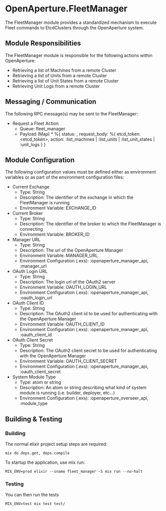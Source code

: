# OpenAperture.FleetManager
 
The FleetManager module provides a standardized mechanism to execute Fleet commands to EtcdClusters through the OpenAperture system.

## Module Responsibilities

The FleetManager module is responsible for the following actions within OpenAperture:

* Retrieving a list of Machines from a remote Cluster
* Retrieving a list of Units from a remote Cluster
* Retrieving a list of Unit States from a remote Cluster
* Retrieving Unit Logs from a remote Cluster

## Messaging / Communication

The following RPC message(s) may be sent to the FleetManager:

* Request a Fleet Action
	* Queue:  fleet_manager
	* Payload (Map)
		* 
      %{
        status: <atom>,
        request_body: %{
          etcd_token: <etcd_token>,
          action: :list_machines | :list_units | :list_unit_states | :unit_logs
        }
      }

## Module Configuration

The following configuration values must be defined either as environment variables or as part of the environment configuration files:

* Current Exchange
	* Type:  String
	* Description:  The identifier of the exchange in which the FleetManager is running
  * Environment Variable:  EXCHANGE_ID
* Current Broker
	* Type:  String
	* Description:  The identifier of the broker to which the FleetManager is connecting
  * Environment Variable:  BROKER_ID
* Manager URL
  * Type: String
  * Description: The url of the OpenAperture Manager
  * Environment Variable:  MANAGER_URL
  * Environment Configuration (.exs): :openaperture_manager_api, :manager_url
* OAuth Login URL
  * Type: String
  * Description: The login url of the OAuth2 server
  * Environment Variable:  OAUTH_LOGIN_URL
  * Environment Configuration (.exs): :openaperture_manager_api, :oauth_login_url
* OAuth Client ID
  * Type: String
  * Description: The OAuth2 client id to be used for authenticating with the OpenAperture Manager
  * Environment Variable:  OAUTH_CLIENT_ID
  * Environment Configuration (.exs): :openaperture_manager_api, :oauth_client_id
* OAuth Client Secret
  * Type: String
  * Description: The OAuth2 client secret to be used for authenticating with the OpenAperture Manager
  * Environment Variable:  OAUTH_CLIENT_SECRET
  * Environment Configuration (.exs): :openaperture_manager_api, :oauth_client_secret
* System Module Type
	* Type:  atom or string
	* Description:  An atom or string describing what kind of system module is running (i.e. builder, deployer, etc...)
  * Environment Configuration (.exs): :openaperture_overseer_api, :module_type

## Building & Testing

### Building

The normal elixir project setup steps are required:

```iex
mix do deps.get, deps.compile
```

To startup the application, use mix run:

```iex
MIX_ENV=prod elixir --sname fleet_manager -S mix run --no-halt
```

### Testing 

You can then run the tests

```iex
MIX_ENV=test mix test test/
```